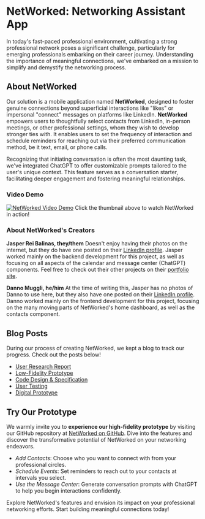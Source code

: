 # NetWorked: Networking Assistant App

In today's fast-paced professional environment, cultivating a strong professional network poses a significant challenge, particularly for emerging professionals embarking on their career journey. Understanding the importance of meaningful connections, we've embarked on a mission to simplify and demystify the networking process.

## About NetWorked

Our solution is a mobile application named **NetWorked**, designed to foster genuine connections beyond superficial interactions like "likes" or impersonal "connect" messages on platforms like LinkedIn. **NetWorked** empowers users to thoughtfully select contacts from LinkedIn, in-person meetings, or other professional settings, whom they wish to develop stronger ties with. It enables users to set the frequency of interaction and schedule reminders for reaching out via their preferred communication method, be it text, email, or phone calls.

Recognizing that initiating conversation is often the most daunting task, we've integrated ChatGPT to offer customizable prompts tailored to the user's unique context. This feature serves as a conversation starter, facilitating deeper engagement and fostering meaningful relationships.

### Video Demo
[![NetWorked Video Demo](https://img.youtube.com/vi/LqRIqNOIrLc/0.jpg)](https://www.youtube.com/watch?v=LqRIqNOIrLc)
Click the thumbnail above to watch NetWorked in action!


### About NetWorked's Creators

**Jasper Rei Balinas, they/them**
Doesn't enjoy having their photos on the internet, but they do have one posted on their [LinkedIn profile](https://www.linkedin.com/in/jasper-rei-balinas-200952152/).
Jasper worked mainly on the backend development for this project, as well as focusing on all aspects of the calendar and message center (ChatGPT) components.
Feel free to check out their other projects on their [portfolio site](https://jbalinas.github.io/portfolio/).

**Danno Muggli, he/him**
At the time of writing this, Jasper has no photos of Danno to use here, but they also have one posted on their [LinkedIn profile](https://www.linkedin.com/in/danno-muggli/).
Danno worked mainly on the frontend development for this project, focusing on the many moving parts of NetWorked's home dashboard, as well as the contacts component.

## Blog Posts
During our process of creating NetWorked, we kept a blog to track our progress. Check out the posts below!
- [User Research Report](https://github.com/UWSocialComputing/limp-fish/blob/main/Reports/G1.md)
- [Low-Fidelity Prototype]([https://jbalinas.github.io/portfolio/](https://github.com/UWSocialComputing/limp-fish/blob/main/Reports/G3ab.md))
- [Code Design & Specification]([https://jbalinas.github.io/portfolio/](https://github.com/UWSocialComputing/limp-fish/blob/main/Reports/G4.md))
- [User Testing]([https://jbalinas.github.io/portfolio/](https://github.com/UWSocialComputing/limp-fish/blob/main/Reports/G6.md))
- [Digital Prototype]([https://jbalinas.github.io/portfolio/](https://github.com/UWSocialComputing/limp-fish/blob/main/Reports/G7.md))

## Try Our Prototype

We warmly invite you to **experience our high-fidelity prototype** by visiting our GitHub repository at [NetWorked on GitHub](https://github.com/UWSocialComputing/Limp-Fish-code). Dive into the features and discover the transformative potential of NetWorked on your networking endeavors. 

- *Add Contacts*: Choose who you want to connect with from your professional circles.
- *Schedule Events*: Set reminders to reach out to your contacts at intervals you select.
- *Use the Message Center*: Generate conversation prompts with ChatGPT to help you begin interactions confidently.

Explore NetWorked's features and envision its impact on your professional networking efforts. Start building meaningful connections today!
